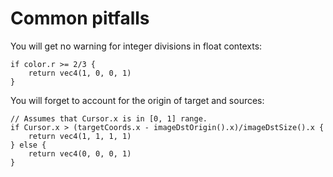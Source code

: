 # Common pitfalls

You will get no warning for integer divisions in float contexts:
```Golang
if color.r >= 2/3 {
	return vec4(1, 0, 0, 1)
}
```

You will forget to account for the origin of target and sources:
```Golang
// Assumes that Cursor.x is in [0, 1] range.
if Cursor.x > (targetCoords.x - imageDstOrigin().x)/imageDstSize().x {
	return vec4(1, 1, 1, 1)
} else {
	return vec4(0, 0, 0, 1)
}
```
